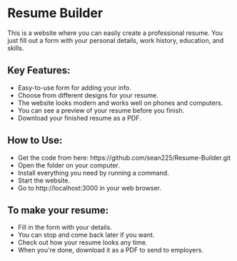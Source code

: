 <h1>Resume Builder</h1> <p>This is a website where you can easily create a professional resume. You just fill out a form with your personal details, work history, education, and skills.</p>
<h2>Key Features:</h2>
<ul>
<li>Easy-to-use form for adding your info.</li>
<li>Choose from different designs for your resume.</li>
<li>The website looks modern and works well on phones and computers.</li>
<li>You can see a preview of your resume before you finish.</li>
<li>Download your finished resume as a PDF.</li>
</ul>
<h2>How to Use:</h2>
<ul>
<li>Get the code from here: https://github.com/sean225/Resume-Builder.git</li>
<li>Open the folder on your computer.</li>
<li>Install everything you need by running a command.</li>
<li>Start the website.</li>
<li>Go to http://localhost:3000 in your web browser.</li>
</ul>
<h2>To make your resume:</h2>
<ul>
<li>Fill in the form with your details.</li>
<li>You can stop and come back later if you want.</li>
<li>Check out how your resume looks any time.</li>
<li>When you're done, download it as a PDF to send to employers.</li>
</ul>
